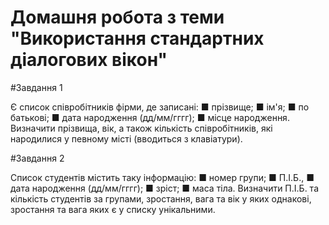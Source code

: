 # Домашня робота з теми "Використання стандартних діалогових вікон"

#Завдання 1

Є список співробітників фірми, де записані:
■ прізвище;
■ ім'я;
■ по батькові;
■ дата народження (дд/мм/гггг);
■ місце народження.
Визначити прізвища, вік, а також кількість співробітників, які народилися у певному місті (вводиться з клавіатури).

#Завдання 2

Список студентів містить таку інформацію:
■ номер групи;
■ П.І.Б.,
■ дата народження (дд/мм/гггг);
■ зріст;
■ маса тіла.
Визначити П.І.Б. та кількість студентів за групами, зростання,
вага та вік у яких однакові, зростання та вага яких є у списку унікальними.
